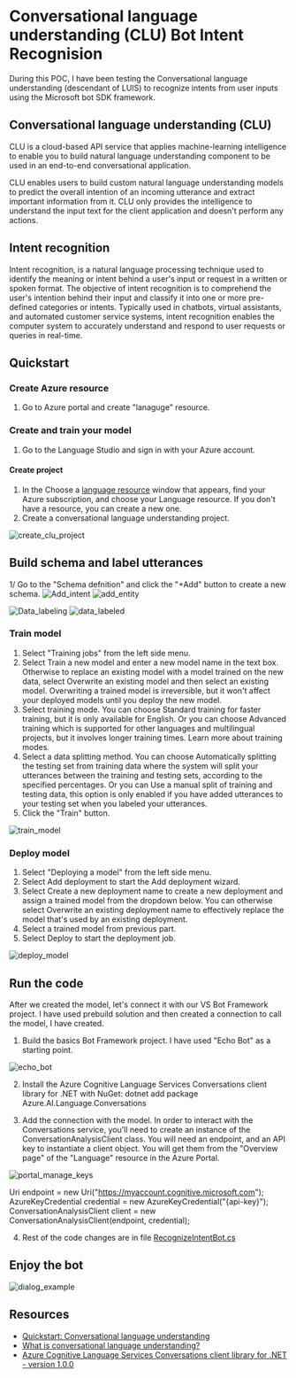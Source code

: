 # Conversational language understanding (CLU) Bot Intent Recognision
During this POC, I have been testing the Conversational language understanding (descendant of LUIS) to recognize intents from user inputs using the Microsoft bot SDK framework.

## Conversational language understanding (CLU)
CLU is a cloud-based API service that applies machine-learning intelligence to enable you to build natural language understanding component to be used in an end-to-end conversational application.

CLU enables users to build custom natural language understanding models to predict the overall intention of an incoming utterance and extract important information from it. CLU only provides the intelligence to understand the input text for the client application and doesn't perform any actions.

## Intent recognition
Intent recognition, is a natural language processing technique used to identify the meaning or intent behind a user's input or request in a written or spoken format. The objective of intent recognition is to comprehend the user's intention behind their input and classify it into one or more pre-defined categories or intents. Typically used in chatbots, virtual assistants, and automated customer service systems, intent recognition enables the computer system to accurately understand and respond to user requests or queries in real-time.

## Quickstart

### Create Azure resource
1. Go to Azure portal and create "lanaguge" resource.

### Create and train your model
1. Go to the Language Studio and sign in with your Azure account.

#### Create project
1. In the Choose a [language resource](https://language.cognitive.azure.com/) window that appears, find your Azure subscription, and choose your Language resource. If you don't have a resource, you can create a new one.
2. Create a conversational language understanding project.
<img src="https://github.com/LuciaHarcekova/ChatGPTMSBotFrameworkWithOpenAI/blob/master/Assets/create_clu_project.png" alt="create_clu_project"/>

## Build schema and label utterances
1/ Go to the "Schema defnition" and click the "+Add" button to create a new schema.
<img src="https://github.com/LuciaHarcekova/ChatGPTMSBotFrameworkWithOpenAI/blob/master/Assets/Add_intent.png" alt="Add_intent"/>
<img src="https://github.com/LuciaHarcekova/ChatGPTMSBotFrameworkWithOpenAI/blob/master/Assets/add_entity.png" alt="add_entity"/>


<img src="https://github.com/LuciaHarcekova/ChatGPTMSBotFrameworkWithOpenAI/blob/master/assets/Data_labeling.png" alt="Data_labeling"/>


<img src="https://github.com/LuciaHarcekova/ChatGPTMSBotFrameworkWithOpenAI/blob/master/Assets/data_labeled.png" alt="data_labeled"/>

### Train model
1. Select "Training jobs" from the left side menu.
2. Select Train a new model and enter a new model name in the text box. Otherwise to replace an existing model with a model trained on the new data, select Overwrite an existing model and then select an existing model. Overwriting a trained model is irreversible, but it won't affect your deployed models until you deploy the new model.
3. Select training mode. You can choose Standard training for faster training, but it is only available for English. Or you can choose Advanced training which is supported for other languages and multilingual projects, but it involves longer training times. Learn more about training modes.
4. Select a data splitting method. You can choose Automatically splitting the testing set from training data where the system will split your utterances between the training and testing sets, according to the specified percentages. Or you can Use a manual split of training and testing data, this option is only enabled if you have added utterances to your testing set when you labeled your utterances.
5. Click the "Train" button.
<img src="https://github.com/LuciaHarcekova/ChatGPTMSBotFrameworkWithOpenAI/blob/master/Assets/train_model.png" alt="train_model"/>

### Deploy model
1. Select "Deploying a model" from the left side menu.
2. Select Add deployment to start the Add deployment wizard.
3. Select Create a new deployment name to create a new deployment and assign a trained model from the dropdown below. You can otherwise select Overwrite an existing deployment name to effectively replace the model that's used by an existing deployment.
4. Select a trained model from previous part.
5. Select Deploy to start the deployment job.
<img src="https://github.com/LuciaHarcekova/ChatGPTMSBotFrameworkWithOpenAI/blob/master/Assets/deploy_model.png" alt="deploy_model"/>


## Run the code
After we created the model, let's connect it with our VS Bot Framework project. I have used prebuild solution and then created a connection to call the model, I have created.

1. Build the basics Bot Framework project. I have used "Echo Bot" as a starting point.
<img src="https://github.com/LuciaHarcekova/ChatGPTMSBotFrameworkWithOpenAI/blob/master/Assets/echo_bot.png" alt="echo_bot"/>

2. Install the Azure Cognitive Language Services Conversations client library for .NET with NuGet:
  dotnet add package Azure.AI.Language.Conversations

3. Add the connection with the model. 
In order to interact with the Conversations service, you'll need to create an instance of the ConversationAnalysisClient class. 
You will need an endpoint, and an API key to instantiate a client object. You will get them from the "Overview page" of the "Language" resource in the Azure Portal.
<img src="https://github.com/LuciaHarcekova/ChatGPTMSBotFrameworkWithOpenAI/blob/master/Assets/portal_manage_keys.png" alt="portal_manage_keys"/>

  Uri endpoint = new Uri("https://myaccount.cognitive.microsoft.com");
  AzureKeyCredential credential = new AzureKeyCredential("{api-key}");
  ConversationAnalysisClient client = new ConversationAnalysisClient(endpoint, credential);
  
4. Rest of the code changes are in file [RecognizeIntentBot.cs](https://github.com/LuciaHarcekova/CLUBotIntentRecognision/blob/master/CLUBotIntentRecognision/Bots/RecognizeIntentBot.cs)


## Enjoy the bot
<img src="https://github.com/LuciaHarcekova/ChatGPTMSBotFrameworkWithOpenAI/blob/master/Assets/dialog_example.png" alt="dialog_example"/>


## Resources
- [Quickstart: Conversational language understanding](https://learn.microsoft.com/en-us/azure/cognitive-services/language-service/conversational-language-understanding/quickstart?pivots=language-studio)
- [What is conversational language understanding?](https://learn.microsoft.com/en-us/azure/cognitive-services/language-service/conversational-language-understanding/overview)
- [Azure Cognitive Language Services Conversations client library for .NET - version 1.0.0](https://learn.microsoft.com/en-us/dotnet/api/overview/azure/ai.language.conversations-readme?view=azure-dotnet)

